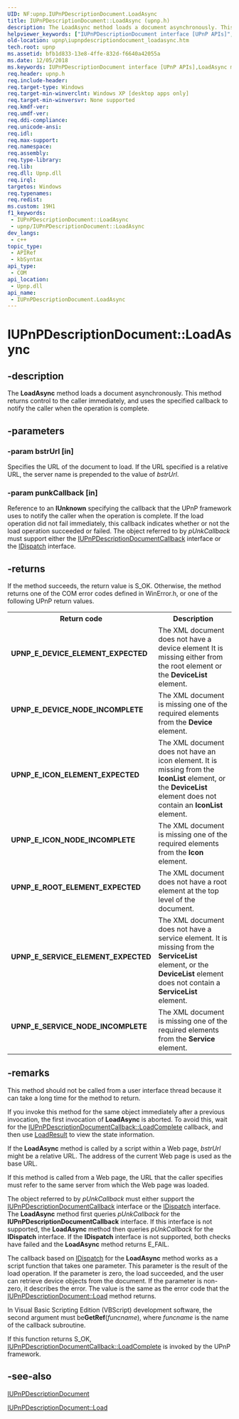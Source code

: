 ```yaml
---
UID: NF:upnp.IUPnPDescriptionDocument.LoadAsync
title: IUPnPDescriptionDocument::LoadAsync (upnp.h)
description: The LoadAsync method loads a document asynchronously. This method returns control to the caller immediately, and uses the specified callback to notify the caller when the operation is complete.
helpviewer_keywords: ["IUPnPDescriptionDocument interface [UPnP APIs]","LoadAsync method","IUPnPDescriptionDocument.LoadAsync","IUPnPDescriptionDocument::LoadAsync","LoadAsync","LoadAsync method [UPnP APIs]","LoadAsync method [UPnP APIs]","IUPnPDescriptionDocument interface","_upnp_iupnpdescriptiondocument_loadasync","upnp.iupnpdescriptiondocument_loadasync","upnp/IUPnPDescriptionDocument::LoadAsync"]
old-location: upnp\iupnpdescriptiondocument_loadasync.htm
tech.root: upnp
ms.assetid: bfb1d833-13e8-4ffe-832d-f6640a42055a
ms.date: 12/05/2018
ms.keywords: IUPnPDescriptionDocument interface [UPnP APIs],LoadAsync method, IUPnPDescriptionDocument.LoadAsync, IUPnPDescriptionDocument::LoadAsync, LoadAsync, LoadAsync method [UPnP APIs], LoadAsync method [UPnP APIs],IUPnPDescriptionDocument interface, _upnp_iupnpdescriptiondocument_loadasync, upnp.iupnpdescriptiondocument_loadasync, upnp/IUPnPDescriptionDocument::LoadAsync
req.header: upnp.h
req.include-header: 
req.target-type: Windows
req.target-min-winverclnt: Windows XP [desktop apps only]
req.target-min-winversvr: None supported
req.kmdf-ver: 
req.umdf-ver: 
req.ddi-compliance: 
req.unicode-ansi: 
req.idl: 
req.max-support: 
req.namespace: 
req.assembly: 
req.type-library: 
req.lib: 
req.dll: Upnp.dll
req.irql: 
targetos: Windows
req.typenames: 
req.redist: 
ms.custom: 19H1
f1_keywords:
 - IUPnPDescriptionDocument::LoadAsync
 - upnp/IUPnPDescriptionDocument::LoadAsync
dev_langs:
 - c++
topic_type:
 - APIRef
 - kbSyntax
api_type:
 - COM
api_location:
 - Upnp.dll
api_name:
 - IUPnPDescriptionDocument.LoadAsync
---
```


# IUPnPDescriptionDocument::LoadAsync


## -description

The 
<b>LoadAsync</b> method loads a document asynchronously. This method returns control to the caller immediately, and uses the specified callback to notify the caller when the operation is complete.

## -parameters

### -param bstrUrl [in]

Specifies the URL of the document to load. If the URL specified is a relative URL, the server name is prepended to the value of <i>bstrUrl</i>.

### -param punkCallback [in]

Reference to an <b>IUnknown</b> specifying the callback that the UPnP framework uses to notify the caller when the operation is complete. If the load operation did not fail immediately, this callback indicates whether or not the load operation succeeded or failed. The object referred to by <i>pUnkCallback</i> must support either the 
<a href="https://docs.microsoft.com/windows/desktop/api/upnp/nn-upnp-iupnpdescriptiondocumentcallback">IUPnPDescriptionDocumentCallback</a> interface or the <a href="https://docs.microsoft.com/previous-versions/windows/desktop/api/oaidl/nn-oaidl-idispatch">IDispatch</a> interface.

## -returns

If the method succeeds, the return value is S_OK. Otherwise, the method returns one of the COM error codes defined in WinError.h, or one of the following UPnP return values.

<table>
<tr>
<th>Return code</th>
<th>Description</th>
</tr>
<tr>
<td width="40%">
<dl>
<dt><b>UPNP_E_DEVICE_ELEMENT_EXPECTED</b></dt>
</dl>
</td>
<td width="60%">
The XML document does not have a device element It is missing either from the root element or the <b>DeviceList</b> element.

</td>
</tr>
<tr>
<td width="40%">
<dl>
<dt><b>UPNP_E_DEVICE_NODE_INCOMPLETE</b></dt>
</dl>
</td>
<td width="60%">
The XML document is missing one of the required elements from the <b>Device</b> element.

</td>
</tr>
<tr>
<td width="40%">
<dl>
<dt><b>UPNP_E_ICON_ELEMENT_EXPECTED</b></dt>
</dl>
</td>
<td width="60%">
The XML document does not have an icon element. It is missing from the <b>IconList</b> element, or the <b>DeviceList</b> element does not contain an <b>IconList</b> element.

</td>
</tr>
<tr>
<td width="40%">
<dl>
<dt><b>UPNP_E_ICON_NODE_INCOMPLETE</b></dt>
</dl>
</td>
<td width="60%">
The XML document is missing one of the required elements from the <b>Icon</b> element.

</td>
</tr>
<tr>
<td width="40%">
<dl>
<dt><b>UPNP_E_ROOT_ELEMENT_EXPECTED</b></dt>
</dl>
</td>
<td width="60%">
The XML document does not have a root element at the top level of the document.

</td>
</tr>
<tr>
<td width="40%">
<dl>
<dt><b>UPNP_E_SERVICE_ELEMENT_EXPECTED</b></dt>
</dl>
</td>
<td width="60%">
The XML document does not have a service element. It is missing from the <b>ServiceList</b> element, or the <b>DeviceList</b> element does not contain a <b>ServiceList</b> element.

</td>
</tr>
<tr>
<td width="40%">
<dl>
<dt><b>UPNP_E_SERVICE_NODE_INCOMPLETE</b></dt>
</dl>
</td>
<td width="60%">
The XML document is missing one of the required elements from the <b>Service</b> element.

</td>
</tr>
</table>

## -remarks

This method should not be called from a user interface thread because it can take a long time for the method to return.

If you invoke this method for the same object immediately after a previous invocation, the first invocation of 
<b>LoadAsync</b> is aborted. To avoid this, wait for the 
<a href="https://docs.microsoft.com/windows/desktop/api/upnp/nf-upnp-iupnpdescriptiondocumentcallback-loadcomplete">IUPnPDescriptionDocumentCallback::LoadComplete</a> callback, and then use 
<a href="https://docs.microsoft.com/windows/desktop/api/upnp/nf-upnp-iupnpdescriptiondocument-get_loadresult">LoadResult</a> to view the state information.

If the 
<b>LoadAsync</b> method is called by a script within a Web page, <i>bstrUrl</i> might be a relative URL. The address of the current Web page is used as the base URL.

If this method is called from a Web page, the URL that the caller specifies must refer to the same server from which the Web page was loaded.

The object referred to by <i>pUnkCallback</i> must either support the 
<a href="https://docs.microsoft.com/windows/desktop/api/upnp/nn-upnp-iupnpdescriptiondocumentcallback">IUPnPDescriptionDocumentCallback</a> interface or the <a href="https://docs.microsoft.com/previous-versions/windows/desktop/api/oaidl/nn-oaidl-idispatch">IDispatch</a> interface. The 
<b>LoadAsync</b> method first queries <i>pUnkCallback</i> for the 
<b>IUPnPDescriptionDocumentCallback</b> interface. If this interface is not supported, the 
<b>LoadAsync</b> method then queries <i>pUnkCallback</i> for the <b>IDispatch</b> interface. If the <b>IDispatch</b> interface is not supported, both checks have failed and the 
<b>LoadAsync</b> method returns E_FAIL.

The callback based on <a href="https://docs.microsoft.com/previous-versions/windows/desktop/api/oaidl/nn-oaidl-idispatch">IDispatch</a> for the 
<b>LoadAsync</b> method works as a script function that takes one parameter. This parameter is the result of the load operation. If the parameter is zero, the load succeeded, and the user can retrieve device objects from the document. If the parameter is non-zero, it describes the error. The value is the same as the error code that the <a href="https://docs.microsoft.com/windows/desktop/api/upnp/nf-upnp-iupnpdescriptiondocument-load">IUPnPDescriptionDocument::Load</a> method returns.

In Visual Basic Scripting Edition (VBScript) development software, the second argument must be<b>GetRef</b>(<i>funcname</i>), where <i>funcname</i> is the name of the callback subroutine.

If this function returns S_OK, 
<a href="https://docs.microsoft.com/windows/desktop/api/upnp/nf-upnp-iupnpdescriptiondocumentcallback-loadcomplete">IUPnPDescriptionDocumentCallback::LoadComplete</a> is invoked by the UPnP framework.

## -see-also

<a href="https://docs.microsoft.com/windows/desktop/api/upnp/nn-upnp-iupnpdescriptiondocument">IUPnPDescriptionDocument</a>



<a href="https://docs.microsoft.com/windows/desktop/api/upnp/nf-upnp-iupnpdescriptiondocument-load">IUPnPDescriptionDocument::Load</a>

